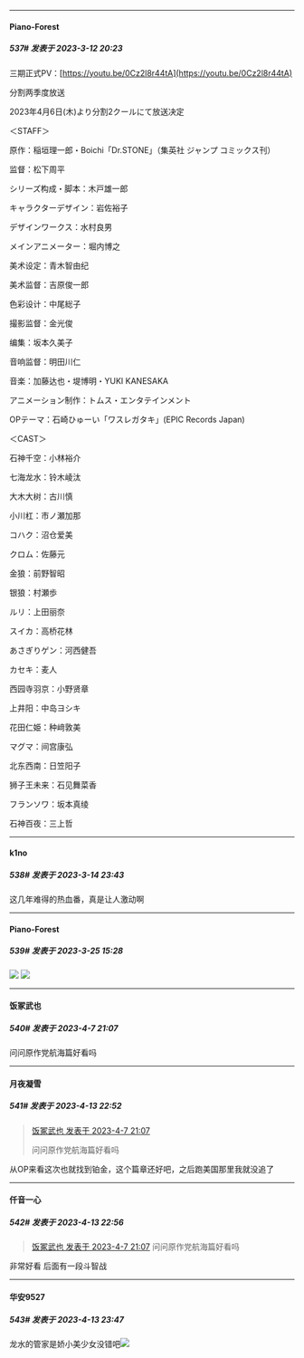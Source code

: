 
*****

####  Piano-Forest  
##### 537#       发表于 2023-3-12 20:23

三期正式PV：[https://youtu.be/0Cz2l8r44tA](https://youtu.be/0Cz2l8r44tA)

分割两季度放送

2023年4月6日(木)より分割2クールにて放送决定

＜STAFF＞

原作：稲垣理一郎・Boichi「Dr.STONE」（集英社 ジャンプ コミックス刊） 

监督：松下周平　

シリーズ构成・脚本：木戸雄一郎　

キャラクターデザイン：岩佐裕子 

デザインワークス：水村良男　

メインアニメーター：堀内博之　

美术设定：青木智由纪　

美术监督：吉原俊一郎　

色彩设计：中尾総子　

撮影监督：金光俊

编集：坂本久美子　

音响监督：明田川仁　

音楽：加藤达也・堤博明・YUKI KANESAKA

アニメーション制作：トムス・エンタテインメント

OPテーマ：石崎ひゅーい「ワスレガタキ」(EPIC Records Japan)

＜CAST＞ 

石神千空：小林裕介　

七海龙水：铃木崚汰　

大木大树：古川慎　

小川杠：市ノ瀬加那　

コハク：沼仓爱美　

クロム：佐藤元　

金狼：前野智昭　

银狼：村瀬歩　

ルリ：上田丽奈　

スイカ：高桥花林　

あさぎりゲン：河西健吾 

カセキ：麦人　

西园寺羽京：小野贤章　

上井阳：中岛ヨシキ　

花田仁姫：种﨑敦美　

マグマ：间宫康弘　

北东西南：日笠阳子　

狮子王未来：石见舞菜香　　　　　

フランソワ：坂本真绫

石神百夜：三上哲


*****

####  k1no  
##### 538#       发表于 2023-3-14 23:43

这几年难得的热血番，真是让人激动啊

*****

####  Piano-Forest  
##### 539#       发表于 2023-3-25 15:28

<img src="https://p.sda1.dev/10/8f78cf32e8ff204703e7e74368f519a7/20230325_152613.jpg" referrerpolicy="no-referrer">
<img src="https://p.sda1.dev/10/e53d2fbfc9330599a6c12e53ac4a0378/kv _5_.jpg" referrerpolicy="no-referrer">

*****

####  饭冢武也  
##### 540#       发表于 2023-4-7 21:07

问问原作党航海篇好看吗

*****

####  月夜凝雪  
##### 541#       发表于 2023-4-13 22:52

<blockquote><a href="httphttps://bbs.saraba1st.com/2b/forum.php?mod=redirect&amp;goto=findpost&amp;pid=60367096&amp;ptid=1789334" target="_blank">饭冢武也 发表于 2023-4-7 21:07</a>

问问原作党航海篇好看吗</blockquote>
从OP来看这次也就找到铂金，这个篇章还好吧，之后跑美国那里我就没追了

*****

####  仟音一心  
##### 542#       发表于 2023-4-13 22:56

<blockquote><a href="httphttps://bbs.saraba1st.com/2b/forum.php?mod=redirect&amp;goto=findpost&amp;pid=60367096&amp;ptid=1789334" target="_blank">饭冢武也 发表于 2023-4-7 21:07</a>
问问原作党航海篇好看吗</blockquote>
非常好看 后面有一段斗智战


*****

####  华安9527  
##### 543#       发表于 2023-4-13 23:47

龙水的管家是娇小美少女没错吧<img src="https://static.saraba1st.com/image/smiley/face2017/074.png" referrerpolicy="no-referrer">

